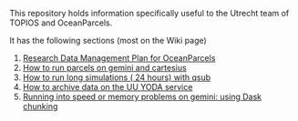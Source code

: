 This repository holds information specifically useful to the Utrecht team of TOPIOS and OceanParcels.

It has the following sections (most on the Wiki page)
1. [Research Data Management Plan for OceanParcels](https://github.com/OceanParcels/UtrechtTeam/wiki/Research-Data-Management-Plan-for-OceanParcels)
2. [How to run parcels on gemini and cartesius](https://github.com/OceanParcels/UtrechtTeam/wiki/How-to-run-parcels-on-gemini-and-cartesius)
3. [How to run long simulations ( 24 hours) with qsub](https://github.com/OceanParcels/UtrechtTeam/wiki/How-to-run-long-simulations-(-24-hours)-with-qsub)
4. [How to archive data on the UU YODA service](https://github.com/IMAU-oceans/data_management/blob/master/yoda.md)
4. [Running into speed or memory problems on gemini: using Dask chunking](https://github.com/OceanParcels/UtrechtTeam/scripts/Dask_vs_indices.ipynb)


